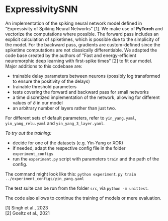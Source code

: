 # ExpressivitySNN

An implementation of the spiking neural network model defined in "Expressivity of Spiking Neural Networks" [1].
We make use of **PyTorch** and vectorize the computations where possible.
The forward pass includes an explicit calculation of spiketimes, which is possible due to the simplicity of the model. 
For the backward pass, gradients are custom-defined since the spiketime computations are not classically differentiable. 
We adapted the code base created by the authors of "Fast and energy-efficient neuromorphic deep learning
with first-spike times" [2] to fit our model. Major additions to this codebase are: 
- trainable delay parameters between neurons (possibly log transformed to ensure the positivity of the delays)
- trainable threshold parameters
- tests covering the forward and backward pass for small networks
- a time discretized implementation of the network, allowing for different values of $\delta$ in our model
- an arbitrary number of layers rather than just two.

For different sets of default parameters, refer to `yin_yang.yaml`, `yin_yang_relu.yaml` and `yin_yang_3_layer.yaml`.

*To try out the training:*
- decide for one of the datasets (e.g. Yin-Yang or XOR)
- if needed, adapt the respective config file in the folder `experiment_configs`
- run the `experiment.py` script with parameters `train` and the path of the config.

The command might look like this: 
`python experiment.py train ../experiment_configs/yin_yang.yaml`

The test suite can be run from the folder `src`, via
`python -m unittest`.

The code also allows to continue the training of models or mere evaluation.

[1] Singh et al., 2023 \
[2] Goeltz et al., 2021
